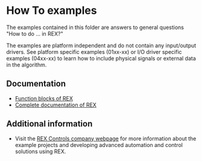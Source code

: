 How To examples
===============

The examples contained in this folder are answers to general questions "How to 
do ... in REX?" 

The examples are platform independent and do not contain any input/output 
drivers. See platform specific examples (01xx-xx) or I/O driver specific 
examples (04xx-xx) to learn how to include physical signals or external data in 
the algorithm.

## Documentation ##

- [Function blocks of REX](https://www.rexcontrols.com/media/2.50.4/doc/ENGLISH/MANUALS/BRef/BRef_ENG.html)
- [Complete documentation of REX](http://www.rexcontrols.com/documentation-and-support)

## Additional information ##

- Visit the [REX Controls company webpage](http://www.rexcontrols.com) 
for more information about the example projects and developing advanced 
automation and control solutions using REX.
